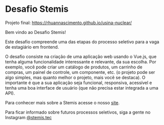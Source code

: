 # Desafio Stemis

Projeto final: https://rhuannascimento.github.io/usina-nuclear/


Bem vindo ao Desafio Stemis!

Este desafio compreende uma das etapas do processo seletivo para a vaga de estagiário em frontend.

O desafio consiste na criação de uma aplicação web usando o Vue.js, que tenha alguma funcionalidade interessante e relevante, da sua escolha. Por exemplo, você pode criar um catálogo de produtos, um carrinho de compras, um painel de controle, um componente, etc. (o projeto pode ser algo simples, mas quanto melhor o projeto, mais você se destaca). O importante é que a sua aplicação seja funcional, responsiva, acessível e tenha uma boa interface de usuário (que não precisa estar integrada a uma API).

Para conhecer mais sobre a Stemis acesse o nosso [site](https://www.stemis.com.br).

Para ficar informado sobre futuros processos seletivos, siga a gente no Instagram [@stemis.tec](https://www.instagram.com/stemis.tec)
